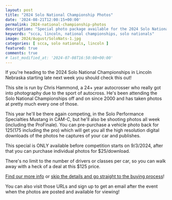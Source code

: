 ```yaml
---
layout: post
title: "2024 Solo National Championship Photos"
date: '2024-08-21T12:00:15+00:00'
permalink: 2024-national-championship-photos
description: "Special photo package available for the 2024 Solo National Championships"
keywords: "scca, lincoln, national championships, solo nationals"
image: 2024/August/SoloNats-1.jpg
categories: [ scca, solo nationals, lincoln ]
featured: true
comments: true
# last_modified_at: '2024-07-08T16:50:08+00:00'
---
```

If you're heading to the 2024 Solo National Championships in Lincoln Nebraska starting late next week you should check this out! 

This site is run by Chris Hammond, a 24+ year autocrosser who really got into photography due to the sport of autocross. He's been attending the Solo National Championships off and on since 2000 and has taken photos at pretty much every one of those.

This year he'll be there again competing, in the Solo Performance Specialties Mustang in CAM-C, but he'll also be shooting photos all week (including the ProFinale). You can pre-purchase a vehicle photo back for $125 ($175 including the pro) which will get you all the high resolution digital downloads of the photos he captures of your car and publishes. 

This special is ONLY available before competition starts on 9/3/2024, after that you can purchase individual photos for $25/download. 

There's no limit to the number of drivers or classes per car, so you can walk away with a heck of a deal at this $125 price. 

[Find our more info](https://rainbowmarks.com/Events/2024/08/SoloNationals) or [skip the details and go straight to the buying process](https://rainbowmarks.square.site/product/2024-solo-nationals/4)!

You can also visit those URLs and sign up to get an email after the event when the photos are posted and available for viewing!